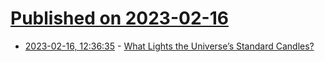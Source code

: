 # [Published on 2023-02-16](index.md)

* [2023-02-16, 12:36:35](https://news.ycombinator.com/item?id=34817881) - [What Lights the Universe’s Standard Candles?](https://www.quantamagazine.org/what-lights-the-universes-standard-candles-20230208/)
